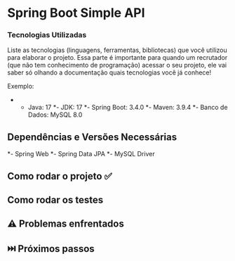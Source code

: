 # Spring Boot Simple API



### Tecnologias Utilizadas

Liste as tecnologias (linguagens, ferramentas, bibliotecas) que você utilizou para elaborar o projeto. Essa parte é importante para quando um recrutador (que não tem conhecimento de programação) acessar o seu projeto, ele vai saber só olhando a documentação quais tecnologias você já conhece!

Exemplo:
* - Java: 17
*- JDK: 17
*- Spring Boot: 3.4.0
*- Maven: 3.9.4
*- Banco de Dados: MySQL 8.0


## Dependências e Versões Necessárias

*- Spring Web
*- Spring Data JPA
*- MySQL Driver


## Como rodar o projeto ✅



## Como rodar os testes



## ⚠️ Problemas enfrentados


## ⏭️ Próximos passos


